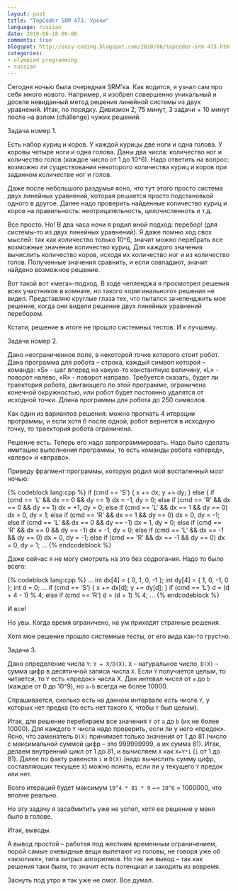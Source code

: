 ```yaml
---
layout: post
title: "TopCoder SRM 473. Уроки"
language: russian
date: 2010-06-18 00:00
comments: true
blogspot: http://easy-coding.blogspot.com/2010/06/topcoder-srm-473.html
categories:
- olympiad programming
- russian
---
```

Сегодня ночью была очередная SRM’ка. Как водится, я узнал сам про себя много нового. Например, я изобрел совершенно уникальный и доселе невиданный метод решения линейной системы из двух уравнений.
Итак, по порядку. Дивизион 2, 75 минут, 3 задачи + 10 минут после на взлом (challenge) чужих решений.

Задача номер 1.

Есть набор куриц и коров. У каждой курицы две ноги и одна голова. У коровы четыре ноги и одна голова. Даны два числа: количество ног и количество голов (каждое число от 1 до 10^6). Надо ответить на вопрос: возможно ли существования некоторого количества куриц и коров при заданном количестве ног и голов.

Даже после небольшого раздумья ясно, что тут этого просто система двух линейных уравнений, которая решается просто подстановкой одного в другое. Далее надо проверить найденные количество куриц и коров на правильность: неотрицательность, целочисленноть и т.д.

Все просто. Но! В два часа ночи я родил иной подход: перебор! (для системы-то из двух линейных уравнений). Я даже помню ход свох мыслей: так как количество только 10^6, значит можно перебрать все возможные значение количество куриц. Для каждого значения вычислить количество коров, исходя их количество ног и из количество голов. Полученные значения сравнить, и если совпадают, значит найдено возможное решение.

Вот такой вот «мега»-подход. В ходе челленджа я просмотрел решения всех участников в комнате, но такого «оригинального» решения не видел. Представляю круглые глаза тех, что пытался зачеленджить мое решение, когда они видели решение двух линейных уравнений перебором.

Кстати, решение в итоге не прошло системных тестов. И к лучшему.

Задача номер 2.

Дано неограниченное поле, в некоторой точке которого стоит робот. Дана программа для робота – строка, каждый символ которой – команда: «S» - шаг вперед на какую-то константную величину, «L» - поворот налево, «R» - поворот направо. Требуется сказать, будет ли траектория робота, двигающего по этой программе, ограничена конечной окружностью, или робот будет постоянно удалятся от исходной точки. Длина программы для робота до 250 символов.

Как один из вариантов решения: можно прогнать 4 итерации программы, и если хотя б после одной, робот вернется в исходную точку, то траектория робота ограничена.

Решение есть. Теперь его надо запрограммировать. Надо было сделать имитацию выполнения программы, то есть команды робота «вперед», «влево» и «вправо».

Приведу фрагмент программы, которую родил мой воспаленный мозг ночью:

{% codeblock lang:cpp %}
  if (cmd == 'S') { 
    x += dx; 
    y += dy; 
  } else { 
    if (cmd == 'L' && dx ==  0 && dy ==  1) dx = -1, dy =  0; 
    else if (cmd == 'R' && dx ==  0 && dy ==  1) dx = +1, dy =  0; 
    else if (cmd == 'L' && dx ==  1 && dy ==  0) dx =  0, dy =  1; 
    else if (cmd == 'R' && dx ==  1 && dy ==  0) dx =  0, dy = -1; 
    else if (cmd == 'L' && dx ==  0 && dy == -1) dx =  1, dy =  0; 
    else if (cmd == 'R' && dx ==  0 && dy == -1) dx = -1, dy =  0; 
    else if (cmd == 'L' && dx == -1 && dy ==  0) dx =  0, dy = -1; 
    else if (cmd == 'R' && dx == -1 && dy ==  0) dx =  0, dy =  1; 
...
{% endcodeblock %}

Даже сейчас я не могу смотреть на это без содрогания. Надо то было всего:

{% codeblock lang:cpp %}
...
int dx[4] = { 0, 1, 0, -1 };
int dy[4] = { 1, 0, -1, 0 };
int d = 0;
...
if (cmd == ‘S’) {
  x += dx[d];
  y += dy[d];
} if (cmd == ‘L’)
  d = (d + 4 - 1) % 4;
else if (cmd == ‘R’)
  d = (d + 1) % 4;
...
{% endcodeblock %}

И все!

Но увы. Когда время ограничено, на ум приходят странные решения.

Хотя мое решение прошло системные тесты, от его вида как-то грустно.

Задача 3.

Дано определение числа `Y`: `Y = X/D(X)`. `X` – натуральное число, `D(X)` – сумма цифр в десятичной записи числа `Х`. Если `Y` получается целым, то читается, то `Y` есть «предок» числа X. Дан интевал чисел от `а` до `b` (каждое от 0 до 10^9), но `a-b` всегда не более 10000.

Спрашивается, сколько есть на данном интервале есть числе `Y`, у которых нет предка (то есть нет такого `Х`, чтобы `Y` был целым).

Итак, для решение перебираем все значения `Y` от `а` до `b` (их не более 10000). Для каждого `Y` числа надо проверить, если ли у него «предок». Ясно, что заменатель `D(X)` принимает только значения от 1 до 81 (число с максимальной суммой цифр – это 999999999, а их сумма 81). Итак, делаем внутренний цикл от 1 до 81, и вычисляем `X` как `X=Y*i` (`i` от 1 до 81). Далее по факту равенста `i` и `D(X)` (надо вычислить сумму цифр, составляющих текущее `X`) можно понять, если ли у текущего `Y` предок или нет.

Всего итераций будет максимум `10^4 * 81 * 9` ~= `10^6` = 1000000, что вполне реально.

Но эту задачу я засабмитить уже не успел, хотя ее решение у меня было в голове.

Итак, выводы.

А вывод простой – работая под жестким временным ограничением, порой самые очевидные вещи вылетают из головы, не говоря уже об «экзотике», типа хитрых алгоритмов. Но так же вывод – так как решения таки были, то значит есть потенциал и закодить из вовремя.

Заснуть под утро я так уже не смог. Все думал.
